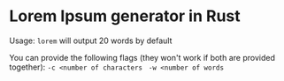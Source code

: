 # Lorem Ipsum generator in Rust

Usage: `lorem` will output 20 words by default

You can provide the following flags (they won't work if both are provided together):
`-c <number of characters `
`-w <number of words`

